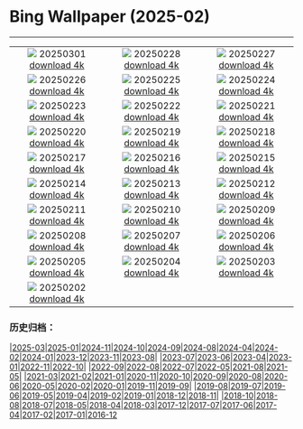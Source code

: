 # Bing Wallpaper (2025-02)
**************
| | | |
| :----: | :----: | :----: |
| ![](https://www.bing.com/th?id=OHR.BhutanMonastery_EN-GB2130473204_1920x1080.jpg) 20250301 [download 4k](https://www.bing.com/th?id=OHR.BhutanMonastery_EN-GB2130473204_UHD.jpg) | ![](https://www.bing.com/th?id=OHR.PolarCub_EN-GB1844708002_1920x1080.jpg) 20250228 [download 4k](https://www.bing.com/th?id=OHR.PolarCub_EN-GB1844708002_UHD.jpg) | ![](https://www.bing.com/th?id=OHR.ArgyllStalker_EN-GB9934578048_1920x1080.jpg) 20250227 [download 4k](https://www.bing.com/th?id=OHR.ArgyllStalker_EN-GB9934578048_UHD.jpg) |
| ![](https://www.bing.com/th?id=OHR.BryceHoodoos_EN-GB1524631248_1920x1080.jpg) 20250226 [download 4k](https://www.bing.com/th?id=OHR.BryceHoodoos_EN-GB1524631248_UHD.jpg) | ![](https://www.bing.com/th?id=OHR.GiantCuttlefish_EN-GB1252194719_1920x1080.jpg) 20250225 [download 4k](https://www.bing.com/th?id=OHR.GiantCuttlefish_EN-GB1252194719_UHD.jpg) | ![](https://www.bing.com/th?id=OHR.MtFujiSunrise_EN-GB0934318884_1920x1080.jpg) 20250224 [download 4k](https://www.bing.com/th?id=OHR.MtFujiSunrise_EN-GB0934318884_UHD.jpg) |
| ![](https://www.bing.com/th?id=OHR.StLouisArch_EN-GB0667383384_1920x1080.jpg) 20250223 [download 4k](https://www.bing.com/th?id=OHR.StLouisArch_EN-GB0667383384_UHD.jpg) | ![](https://www.bing.com/th?id=OHR.ChampakaSarasi_EN-GB0515103578_1920x1080.jpg) 20250222 [download 4k](https://www.bing.com/th?id=OHR.ChampakaSarasi_EN-GB0515103578_UHD.jpg) | ![](https://www.bing.com/th?id=OHR.CanadaDeer_EN-GB7840896375_1920x1080.jpg) 20250221 [download 4k](https://www.bing.com/th?id=OHR.CanadaDeer_EN-GB7840896375_UHD.jpg) |
| ![](https://www.bing.com/th?id=OHR.IceHoleOtter_EN-GB7580568123_1920x1080.jpg) 20250220 [download 4k](https://www.bing.com/th?id=OHR.IceHoleOtter_EN-GB7580568123_UHD.jpg) | ![](https://www.bing.com/th?id=OHR.BlueBelize_EN-GB7414492800_1920x1080.jpg) 20250219 [download 4k](https://www.bing.com/th?id=OHR.BlueBelize_EN-GB7414492800_UHD.jpg) | ![](https://www.bing.com/th?id=OHR.JorvikVikingFestival2025_EN-GB9947059839_1920x1080.jpg) 20250218 [download 4k](https://www.bing.com/th?id=OHR.JorvikVikingFestival2025_EN-GB9947059839_UHD.jpg) |
| ![](https://www.bing.com/th?id=OHR.HumpbackMother_EN-GB6474861873_1920x1080.jpg) 20250217 [download 4k](https://www.bing.com/th?id=OHR.HumpbackMother_EN-GB6474861873_UHD.jpg) | ![](https://www.bing.com/th?id=OHR.BigGardenBirdwatch2025_EN-GB9755191158_1920x1080.jpg) 20250216 [download 4k](https://www.bing.com/th?id=OHR.BigGardenBirdwatch2025_EN-GB9755191158_UHD.jpg) | ![](https://www.bing.com/th?id=OHR.PenguinLove_EN-GB6356684660_1920x1080.jpg) 20250215 [download 4k](https://www.bing.com/th?id=OHR.PenguinLove_EN-GB6356684660_UHD.jpg) |
| ![](https://www.bing.com/th?id=OHR.LakeTyrrell_EN-GB6332157230_1920x1080.jpg) 20250214 [download 4k](https://www.bing.com/th?id=OHR.LakeTyrrell_EN-GB6332157230_UHD.jpg) | ![](https://www.bing.com/th?id=OHR.GalapagosIguana_EN-GB6309526875_1920x1080.jpg) 20250213 [download 4k](https://www.bing.com/th?id=OHR.GalapagosIguana_EN-GB6309526875_UHD.jpg) | ![](https://www.bing.com/th?id=OHR.YungangGrottoes_EN-GB6267033764_1920x1080.jpg) 20250212 [download 4k](https://www.bing.com/th?id=OHR.YungangGrottoes_EN-GB6267033764_UHD.jpg) |
| ![](https://www.bing.com/th?id=OHR.UmbrellaDay_EN-GB6243466764_1920x1080.jpg) 20250211 [download 4k](https://www.bing.com/th?id=OHR.UmbrellaDay_EN-GB6243466764_UHD.jpg) | ![](https://www.bing.com/th?id=OHR.AlstromPoint_EN-GB5387097476_1920x1080.jpg) 20250210 [download 4k](https://www.bing.com/th?id=OHR.AlstromPoint_EN-GB5387097476_UHD.jpg) | ![](https://www.bing.com/th?id=OHR.SnowySvaneti_EN-GB4839188622_1920x1080.jpg) 20250209 [download 4k](https://www.bing.com/th?id=OHR.SnowySvaneti_EN-GB4839188622_UHD.jpg) |
| ![](https://www.bing.com/th?id=OHR.BlueNorway_EN-GB4715422563_1920x1080.jpg) 20250208 [download 4k](https://www.bing.com/th?id=OHR.BlueNorway_EN-GB4715422563_UHD.jpg) | ![](https://www.bing.com/th?id=OHR.WhararikiBeach_EN-GB0621465548_1920x1080.jpg) 20250207 [download 4k](https://www.bing.com/th?id=OHR.WhararikiBeach_EN-GB0621465548_UHD.jpg) | ![](https://www.bing.com/th?id=OHR.ScottishSheep_EN-GB0591608610_1920x1080.jpg) 20250206 [download 4k](https://www.bing.com/th?id=OHR.ScottishSheep_EN-GB0591608610_UHD.jpg) |
| ![](https://www.bing.com/th?id=OHR.GoldenBridge_EN-GB1672320037_1920x1080.jpg) 20250205 [download 4k](https://www.bing.com/th?id=OHR.GoldenBridge_EN-GB1672320037_UHD.jpg) | ![](https://www.bing.com/th?id=OHR.RibbleheadViaduct_EN-GB1298957029_1920x1080.jpg) 20250204 [download 4k](https://www.bing.com/th?id=OHR.RibbleheadViaduct_EN-GB1298957029_UHD.jpg) | ![](https://www.bing.com/th?id=OHR.AustriaMarmot_EN-GB0497553794_1920x1080.jpg) 20250203 [download 4k](https://www.bing.com/th?id=OHR.AustriaMarmot_EN-GB0497553794_UHD.jpg) |
| ![](https://www.bing.com/th?id=OHR.FestungKonigsteinElbsandsteingebirge_EN-GB4405687940_1920x1080.jpg) 20250202 [download 4k](https://www.bing.com/th?id=OHR.FestungKonigsteinElbsandsteingebirge_EN-GB4405687940_UHD.jpg) |  |  |

### 历史归档：

|[2025-03](bing/2025-03/2025-03.md)|[2025-01](bing/2025-01/2025-01.md)|[2024-11](bing/2024-11/2024-11.md)|[2024-10](bing/2024-10/2024-10.md)|[2024-09](bing/2024-09/2024-09.md)|[2024-08](bing/2024-08/2024-08.md)|[2024-04](bing/2024-04/2024-04.md)|[2024-02](bing/2024-02/2024-02.md)|[2024-01](bing/2024-01/2024-01.md)|[2023-12](bing/2023-12/2023-12.md)|[2023-11](bing/2023-11/2023-11.md)|[2023-08](bing/2023-08/2023-08.md)|
|[2023-07](bing/2023-07/2023-07.md)|[2023-06](bing/2023-06/2023-06.md)|[2023-04](bing/2023-04/2023-04.md)|[2023-01](bing/2023-01/2023-01.md)|[2022-11](bing/2022-11/2022-11.md)|[2022-10](bing/2022-10/2022-10.md)|
|[2022-09](bing/2022-09/2022-09.md)|[2022-08](bing/2022-08/2022-08.md)|[2022-07](bing/2022-07/2022-07.md)|[2022-05](bing/2022-05/2022-05.md)|[2021-08](bing/2021-08/2021-08.md)|[2021-05](bing/2021-05/2021-05.md)|
|[2021-03](bing/2021-03/2021-03.md)|[2021-02](bing/2021-02/2021-02.md)|[2021-01](bing/2021-01/2021-01.md)|[2020-11](bing/2020-11/2020-11.md)|[2020-10](bing/2020-10/2020-10.md)|[2020-09](bing/2020-09/2020-09.md)|[2020-08](bing/2020-08/2020-08.md)|[2020-06](bing/2020-06/2020-06.md)|[2020-05](bing/2020-05/2020-05.md)|[2020-02](bing/2020-02/2020-02.md)|[2020-01](bing/2020-01/2020-01.md)|[2019-11](bing/2019-11/2019-11.md)|[2019-09](bing/2019-09/2019-09.md)|
|[2019-08](bing/2019-08/2019-08.md)|[2019-07](bing/2019-07/2019-07.md)|[2019-06](bing/2019-06/2019-06.md)|[2019-05](bing/2019-05/2019-05.md)|[2019-04](bing/2019-04/2019-04.md)|[2019-02](bing/2019-02/2019-02.md)|[2019-01](bing/2019-01/2019-01.md)|[2018-12](bing/2018-12/2018-12.md)|[2018-11](bing/2018-11/2018-11.md)|
|[2018-10](bing/2018-10/2018-10.md)|[2018-08](bing/2018-08/2018-08.md)|[2018-07](bing/2018-07/2018-07.md)|[2018-05](bing/2018-05/2018-05.md)|[2018-04](bing/2018-04/2018-04.md)|[2018-03](bing/2018-03/2018-03.md)|[2017-12](bing/2017-12/2017-12.md)|[2017-07](bing/2017-07/2017-07.md)|[2017-06](bing/2017-06/2017-06.md)|[2017-04](bing/2017-04/2017-04.md)|[2017-02](bing/2017-02/2017-02.md)|[2017-01](bing/2017-01/2017-01.md)|[2016-12](bing/2016-12/2016-12.md)
